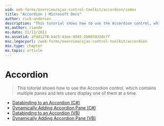 ```yaml
---
uid: web-forms/overview/ajax-control-toolkit/accordion/index
title: "Accordion | Microsoft Docs"
author: rick-anderson
description: "This tutorial shows how to use the Accordion control, which contains multiple panes and lets users display one of them at a time."
ms.author: riande
ms.date: 11/11/2011
ms.assetid: afd41278-b4c5-43ee-9845-2b665932dcff
msc.legacyurl: /web-forms/overview/ajax-control-toolkit/accordion
msc.type: chapter
ms.topic: article
---
```

# Accordion

> This tutorial shows how to use the Accordion control, which contains multiple panes and lets users display one of them at a time.

- [Databinding to an Accordion (C#)](databinding-to-an-accordion-cs.md)
- [Dynamically Adding Accordion Pane (C#)](dynamically-adding-an-accordion-pane-cs.md)
- [Databinding to an Accordion (VB)](databinding-to-an-accordion-vb.md)
- [Dynamically Adding Accordion Pane (VB)](dynamically-adding-an-accordion-pane-vb.md)
